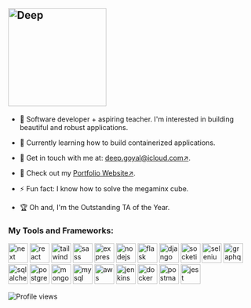 ## <img src="./Deep.png" alt="Deep" width="200">

- 🌟 Software developer + aspiring teacher. I'm interested in building beautiful and robust applications.

- 🚀 Currently learning how to build containerized applications.

- 📧 Get in touch with me at: [deep.goyal@icloud.com↗](mailto:deep.goyal@icloud.com).
- 💼 Check out my [Portfolio Website↗](https://www.deepgoyal.com).
- ⚡️ Fun fact: I know how to solve the megaminx cube.
- 🏆 Oh and, I'm the Outstanding TA of the Year.

### My Tools and Frameworks:

<p align="left">

  <!-- Frontend -->
  <img src="https://cdn.jsdelivr.net/gh/devicons/devicon/icons/nextjs/nextjs-original.svg" alt="next" width="40" height="40" />
  <img src="https://cdn.jsdelivr.net/gh/devicons/devicon/icons/react/react-original.svg" alt="react" width="40" height="40" />
  <img src="https://cdn.jsdelivr.net/gh/devicons/devicon/icons/tailwindcss/tailwindcss-original.svg" alt="tailwindcss" width="40" height="40" />
  <img src="https://cdn.jsdelivr.net/gh/devicons/devicon/icons/sass/sass-original.svg" alt="sass" width="40" height="40" />

  <!-- Backend -->
  <img src="https://cdn.jsdelivr.net/gh/devicons/devicon/icons/express/express-original.svg" alt="express" width="40" height="40" />
  <img src="https://cdn.jsdelivr.net/gh/devicons/devicon/icons/nodejs/nodejs-original.svg" alt="nodejs" width="40" height="40" />
  <img src="https://cdn.jsdelivr.net/gh/devicons/devicon/icons/flask/flask-original.svg" alt="flask" width="40" height="40" />
  <img src="https://cdn.jsdelivr.net/gh/devicons/devicon/icons/django/django-plain.svg" alt="django" width="40" height="40" />
  <img src="https://cdn.jsdelivr.net/gh/devicons/devicon/icons/socketio/socketio-original.svg" alt="socketio" width="40" height="40" />
  <img src="https://cdn.jsdelivr.net/gh/devicons/devicon/icons/selenium/selenium-original.svg" alt="selenium" width="40" height="40" />
  <img src="https://cdn.jsdelivr.net/gh/devicons/devicon/icons/graphql/graphql-plain.svg" alt="graphql" width="40" height="40" />

  <!-- Database -->
  <img src="https://cdn.jsdelivr.net/gh/devicons/devicon/icons/sqlalchemy/sqlalchemy-original.svg" alt="sqlalchemy" width="40" height="40" />
  <img src="https://cdn.jsdelivr.net/gh/devicons/devicon/icons/postgresql/postgresql-original.svg" alt="postgresql" width="40" height="40" />
  <img src="https://cdn.jsdelivr.net/gh/devicons/devicon/icons/mongodb/mongodb-original.svg" alt="mongodb" width="40" height="40" />
  <img src="https://cdn.jsdelivr.net/gh/devicons/devicon/icons/mysql/mysql-original.svg" alt="mysql" width="40" height="40" />

  <!-- CI/CD -->
  <img src="https://cdn.jsdelivr.net/gh/devicons/devicon/icons/amazonwebservices/amazonwebservices-original-wordmark.svg" alt="aws" width="40" height="40" />
  <img src="https://cdn.jsdelivr.net/gh/devicons/devicon/icons/jenkins/jenkins-original.svg" alt="jenkins" width="40" height="40" />
  <img src="https://cdn.jsdelivr.net/gh/devicons/devicon/icons/docker/docker-original.svg" alt="docker" width="40" height="40" />

  <!-- Testing -->
  <img src="https://cdn.jsdelivr.net/gh/devicons/devicon/icons/postman/postman-original.svg" alt="postman" width="40" height="40" />
  <img src="https://cdn.jsdelivr.net/gh/devicons/devicon/icons/jest/jest-plain.svg" alt="jest" width="40" height="40" />

</p>

![Profile views](https://komarev.com/ghpvc/?username=deepgoyal&color=blueviolet)
